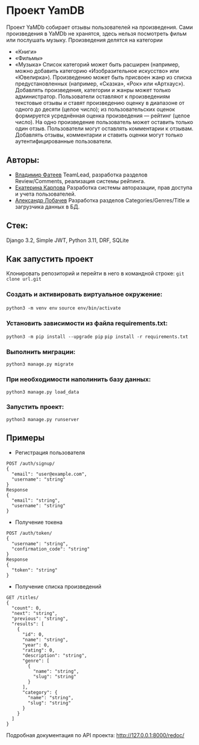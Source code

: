 # Проект YamDB

Проект YaMDb собирает отзывы пользователей на произведения. 
Сами произведения в YaMDb не хранятся, здесь нельзя посмотреть фильм или послушать музыку.
Произведения делятся на категории
- «Книги»
- «Фильмы»
- «Музыка»
Список категорий может быть расширен (например, можно добавить категорию «Изобразительное искусство» или «Ювелирка»). 
Произведению может быть присвоен жанр из списка предустановленных (например, «Сказка», «Рок» или «Артхаус»). 
Добавлять произведения, категории и жанры может только администратор.
Пользователи оставляют к произведениям текстовые отзывы и ставят произведению оценку в диапазоне от одного до десяти (целое число); из пользовательских оценок формируется усреднённая оценка произведения — рейтинг (целое число). На одно произведение пользователь может оставить только один отзыв.
Пользователи могут оставлять комментарии к отзывам.
Добавлять отзывы, комментарии и ставить оценки могут только аутентифицированные пользователи.

## Авторы:

- [Владимир Фатеев](https://github.com/Spirual/) TeamLead, разработка разделов Review/Comments, реализация системы рейтинга.
- [Екатерина Карпова](https://github.com/karpovakatya/) Разработка системы авторазации, прав доступа и учета пользователей.
- [Александр Лобачев](https://github.com/AlexandrLobachev/) Разработка разделов Categories/Genres/Title и загрузчика данных в БД.

## Стек:
Django 3.2, Simple JWT, Python 3.11, DRF, SQLite

## Как запустить проект
Клонировать репозиторий и перейти в него в командной строке:
`git clone url.git`

### Cоздать и активировать виртуальное окружение:
`python3 -m venv env`
`source env/bin/activate`

### Установить зависимости из файла requirements.txt:
`python3 -m pip install --upgrade pip`
`pip install -r requirements.txt`

### Выполнить миграции:
`python3 manage.py migrate`

### При необходимости наполинить базу данных:
`python3 manage.py load_data`

### Запустить проект:
`python3 manage.py runserver`

## Примеры
* Регистрация пользователя
```
POST /auth/signup/
{
  "email": "user@example.com",
  "username": "string"
}
Response
{
  "email": "string",
  "username": "string"
}
```
* Получение токена
```
POST /auth/token/
{
  "username": "string",
  "confirmation_code": "string"
}
Response
{
  "token": "string"
}
```
* Получение списка произведений
```
GET /titles/
{
  "count": 0,
  "next": "string",
  "previous": "string",
  "results": [
    {
      "id": 0,
      "name": "string",
      "year": 0,
      "rating": 0,
      "description": "string",
      "genre": [
        {
          "name": "string",
          "slug": "string"
        }
      ],
      "category": {
        "name": "string",
        "slug": "string"
      }
    }
  ]
}
```
Подробная документация по API проекта: 
http://127.0.0.1:8000/redoc/
